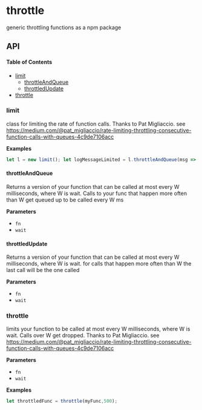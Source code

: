 # throttle

generic throttling functions as a npm package

## API

<!-- Generated by documentation.js. Update this documentation by updating the source code. -->

#### Table of Contents

-   [limit](#limit)
    -   [throttleAndQueue](#throttleandqueue)
    -   [throttledUpdate](#throttledupdate)
-   [throttle](#throttle)

### limit

class for limiting the rate of function calls.
Thanks to Pat Migliaccio.
see <https://medium.com/@pat_migliaccio/rate-limiting-throttling-consecutive-function-calls-with-queues-4c9de7106acc>

**Examples**

```javascript
let l = new limit(); let logMessageLimited = l.throttleAndQueue(msg => { console.log(msg); }, 500);
```

#### throttleAndQueue

Returns a version of your function that can be called at most every W milliseconds, where W is wait.
Calls to your func that happen more often than W get queued up to be called every W ms

**Parameters**

-   `fn`  
-   `wait`  

#### throttledUpdate

Returns a version of your function that can be called at most every W milliseconds, where W is wait.
for calls that happen more often than W the last call will be the one called

**Parameters**

-   `fn`  
-   `wait`  

### throttle

limits your function to be called at most every W milliseconds, where W is wait.
Calls over W get dropped.
Thanks to Pat Migliaccio.
see <https://medium.com/@pat_migliaccio/rate-limiting-throttling-consecutive-function-calls-with-queues-4c9de7106acc>

**Parameters**

-   `fn`  
-   `wait`  

**Examples**

```javascript
let throttledFunc = throttle(myFunc,500);
```
